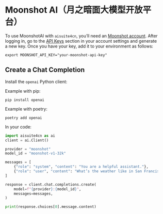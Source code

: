 # Moonshot AI（月之暗面大模型开放平台）

To use MoonshotAI with `aisuite4cn`, you’ll need an [Moonshot account](https://platform.moonshot.cn/). 
After logging in, go to the [API Keys](https://platform.moonshot.cn/console/api-keys) section in your account settings and generate a new key. 
Once you have your key, add it to your environment as follows:

```shell
export MOONSHOT_API_KEY="your-moonshot-api-key"
```

## Create a Chat Completion

Install the `openai` Python client:

Example with pip:
```shell
pip install openai
```

Example with poetry:
```shell
poetry add openai
```

In your code:
```python
import aisuite4cn as ai
client = ai.Client()

provider = "moonshot"
model_id = "moonshot-v1-32k"

messages = [
    {"role": "system", "content": "You are a helpful assistant."},
    {"role": "user", "content": "What’s the weather like in San Francisco?"},
]

response = client.chat.completions.create(
    model=f"{provider}:{model_id}",
    messages=messages,
)

print(response.choices[0].message.content)
```
